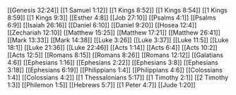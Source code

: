 [[Genesis 32:24]]
[[1 Samuel 1:12]]
[[1 Kings 8:52]]
[[1 Kings 8:54]]
[[1 Kings 8:59]]
[[1 Kings 9:3]]
[[Esther 4:8]]
[[Job 27:10]]
[[Psalms 4:1]]
[[Psalms 6:9]]
[[Isaiah 26:16]]
[[Daniel 6:10]]
[[Daniel 9:20]]
[[Hosea 12:4]]
[[Zechariah 12:10]]
[[Matthew 15:25]]
[[Matthew 17:21]]
[[Matthew 26:41]]
[[Mark 13:33]]
[[Mark 14:38]]
[[Luke 3:26]]
[[Luke 3:37]]
[[Luke 11:5]]
[[Luke 18:1]]
[[Luke 21:36]]
[[Luke 22:46]]
[[Acts 1:14]]
[[Acts 6:4]]
[[Acts 10:2]]
[[Acts 12:5]]
[[Romans 8:15]]
[[Romans 8:26]]
[[Romans 12:12]]
[[Galatians 4:6]]
[[Ephesians 1:16]]
[[Ephesians 2:22]]
[[Ephesians 3:8]]
[[Ephesians 3:18]]
[[Ephesians 6:19]]
[[Philippians 1:4]]
[[Philippians 4:6]]
[[Colossians 1:4]]
[[Colossians 4:2]]
[[1 Thessalonians 5:17]]
[[1 Timothy 2:1]]
[[2 Timothy 1:3]]
[[Philemon 1:5]]
[[Hebrews 5:7]]
[[1 Peter 4:7]]
[[Jude 1:20]]
